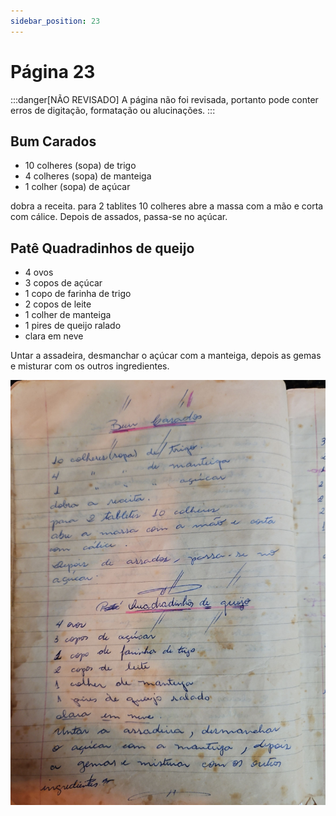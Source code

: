 ```yaml
---
sidebar_position: 23
---
```

# Página 23
:::danger[NÃO REVISADO]
A página não foi revisada, portanto pode conter erros de digitação, formatação ou alucinações.
:::
## Bum Carados

*   10 colheres (sopa) de trigo
*   4 colheres (sopa) de manteiga
*   1 colher (sopa) de açúcar

dobra a receita.
para 2 tablites 10 colheres
abre a massa com a mão e corta com cálice.
Depois de assados, passa-se no açúcar.

## Patê Quadradinhos de queijo

*   4 ovos
*   3 copos de açúcar
*   1 copo de farinha de trigo
*   2 copos de leite
*   1 colher de manteiga
*   1 pires de queijo ralado
*   clara em neve

Untar a assadeira, desmanchar o açúcar com a manteiga, depois as gemas e misturar com os outros ingredientes.

![imagem base](./images/page_23.png)
